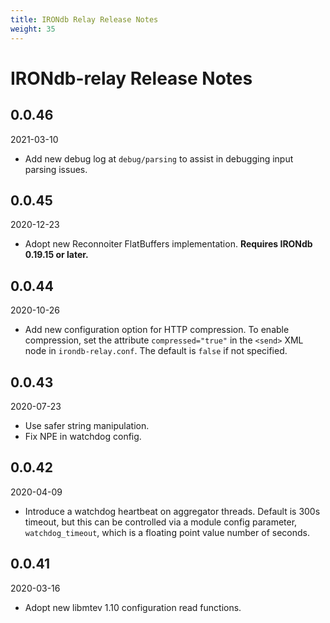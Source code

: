 ```yaml
---
title: IRONdb Relay Release Notes
weight: 35
---
```


# IRONdb-relay Release Notes

## 0.0.46

2021-03-10

* Add new debug log at `debug/parsing` to assist in debugging input parsing
  issues.

## 0.0.45

2020-12-23

* Adopt new Reconnoiter FlatBuffers implementation. **Requires IRONdb 0.19.15
  or later.**


## 0.0.44

2020-10-26

* Add new configuration option for HTTP compression. To enable compression, set
  the attribute `compressed="true"` in the `<send>` XML node in
  `irondb-relay.conf`. The default is `false` if not specified.


## 0.0.43

2020-07-23

* Use safer string manipulation.
* Fix NPE in watchdog config.


## 0.0.42

2020-04-09

* Introduce a watchdog heartbeat on aggregator threads. Default is 300s
  timeout, but this can be controlled via a module config parameter,
  `watchdog_timeout`, which is a floating point value number of seconds.


## 0.0.41

2020-03-16

* Adopt new libmtev 1.10 configuration read functions.

